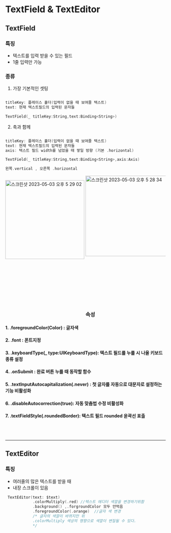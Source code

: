 # TextField & TextEditor

## TextField

### 특징
- 텍스트를 입력 받을 수 있는 필드
- 1줄 입력만 가능

### 종류
1. 가장 기본적인 셋팅
```swift

titleKey: 플레이스 홀더(입력이 없을 때 보여줄 텍스트)
text: 현재 텍스트필드의 입력된 문자들

TextField(_ titleKey:String,text:Binding<String>)
```

2. 축과 함께
```swift

titleKey: 플레이스 홀더(입력이 없을 때 보여줄 텍스트)
text: 현재 텍스트필드의 입력된 문자들
axis: 텍스트 필드 width를 넘었을 때 쌓일 방향 (기본 .horizontal)

TextField(_ titleKey:String,text:Binding<String>,axis:Axis)

왼쪽.vertical , 오른쪽 .horizontal  


```

<p style="width:50%;height:400px;float:left;overflow:hidden;">
<img width="248" alt="스크린샷 2023-05-03 오후 5 29 02" src="https://user-images.githubusercontent.com/48616183/235866924-8c1dd99f-3aff-47ef-af8c-660a42d2a000.png"> 
</p>
<p style="width:50%;height:400px;overflow:hidden;">
<img width="253" alt="스크린샷 2023-05-03 오후 5 28 34" src="https://user-images.githubusercontent.com/48616183/235866848-676f3504-46f8-42de-8997-bbbeb871ec97.png">
</p>

### 속성
#### 1. .foregroundColor(Color) : 글자색
#### 2. .font : 폰트지정
#### 3.  .keyboardType(_ type:UIKeyboardType): 텍스트 필드를 누를 시 나올 키보드 종류 설정
#### 4. .onSubmit : 완료 버튼 누를 때 동작할 함수
#### 5. .textInputAutocapitalization(.never) : 첫 글자를 자동으로 대문자로 설정하는 기능 비활성화
#### 6. .disableAutocorrection(true): 자동 맞춤법 수정 비활성화
#### 7. .textFieldStyle(.roundedBorder): 텍스트 필드 rounded 윤곽선 표출

<br><br>

---

## TextEditor

### 특징
- 여러줄의 많은  텍스트를 받을 때
- 내장 스크롤이 있음

```swift
 TextEditor(text: $text)
            .colorMultiply(.red) //텍스트 에디터 색깔을 변경하기위함
            .background() ,.forgroundColor 모두 안먹음
            .foregroundColor(.orange)  //글자 색 변경
            /* 글자의 색깔이 바뀌지만 위 
            .colorMultiply 색상의 영향으로 색깔이 변질될 수 있다.
            */
```